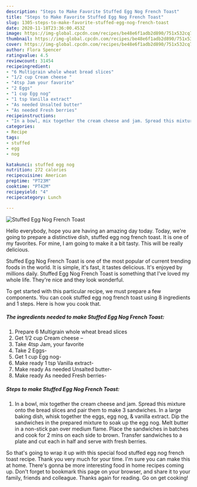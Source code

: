 ```yaml
---
description: "Steps to Make Favorite Stuffed Egg Nog French Toast"
title: "Steps to Make Favorite Stuffed Egg Nog French Toast"
slug: 1305-steps-to-make-favorite-stuffed-egg-nog-french-toast
date: 2020-11-18T23:36:00.453Z
image: https://img-global.cpcdn.com/recipes/be48e6f1adb2d890/751x532cq70/stuffed-egg-nog-french-toast-recipe-main-photo.jpg
thumbnail: https://img-global.cpcdn.com/recipes/be48e6f1adb2d890/751x532cq70/stuffed-egg-nog-french-toast-recipe-main-photo.jpg
cover: https://img-global.cpcdn.com/recipes/be48e6f1adb2d890/751x532cq70/stuffed-egg-nog-french-toast-recipe-main-photo.jpg
author: Flora Spencer
ratingvalue: 4.5
reviewcount: 31454
recipeingredient:
- "6 Multigrain whole wheat bread slices"
- "1/2 cup Cream cheese "
- "4tsp Jam your favorite"
- "2 Eggs"
- "1 cup Egg nog"
- "1 tsp Vanilla extract"
- "As needed Unsalted butter"
- "As needed Fresh berries"
recipeinstructions:
- "In a bowl, mix together the cream cheese and jam. Spread this mixture onto the bread slices and pair them to make 3 sandwiches. In a large baking dish, whisk together the eggs, egg nog, &amp; vanilla extract. Dip the sandwiches in the prepared mixture to soak up the egg nog. Melt butter in a non-stick pan over medium flame. Place the sandwiches in batches and cook for 2 mins on each side to brown. Transfer sandwiches to a plate and cut each in half and serve with fresh berries."
categories:
- Recipe
tags:
- stuffed
- egg
- nog

katakunci: stuffed egg nog 
nutrition: 272 calories
recipecuisine: American
preptime: "PT23M"
cooktime: "PT42M"
recipeyield: "4"
recipecategory: Lunch

---
```



![Stuffed Egg Nog French Toast](https://img-global.cpcdn.com/recipes/be48e6f1adb2d890/751x532cq70/stuffed-egg-nog-french-toast-recipe-main-photo.jpg)

Hello everybody, hope you are having an amazing day today. Today, we're going to prepare a distinctive dish, stuffed egg nog french toast. It is one of my favorites. For mine, I am going to make it a bit tasty. This will be really delicious.

Stuffed Egg Nog French Toast is one of the most popular of current trending foods in the world. It is simple, it's fast, it tastes delicious. It's enjoyed by millions daily. Stuffed Egg Nog French Toast is something that I've loved my whole life. They're nice and they look wonderful.




To get started with this particular recipe, we must prepare a few components. You can cook stuffed egg nog french toast using 8 ingredients and 1 steps. Here is how you cook that.

<!--inarticleads1-->

##### The ingredients needed to make Stuffed Egg Nog French Toast:

1. Prepare 6 Multigrain whole wheat bread slices
1. Get 1/2 cup Cream cheese –
1. Take 4tsp Jam, your favorite
1. Take 2 Eggs-
1. Get 1 cup Egg nog-
1. Make ready 1 tsp Vanilla extract-
1. Make ready As needed Unsalted butter-
1. Make ready As needed Fresh berries-




<!--inarticleads2-->

##### Steps to make Stuffed Egg Nog French Toast:

1. In a bowl, mix together the cream cheese and jam. Spread this mixture onto the bread slices and pair them to make 3 sandwiches. In a large baking dish, whisk together the eggs, egg nog, &amp; vanilla extract. Dip the sandwiches in the prepared mixture to soak up the egg nog. Melt butter in a non-stick pan over medium flame. Place the sandwiches in batches and cook for 2 mins on each side to brown. Transfer sandwiches to a plate and cut each in half and serve with fresh berries.




So that's going to wrap it up with this special food stuffed egg nog french toast recipe. Thank you very much for your time. I'm sure you can make this at home. There's gonna be more interesting food in home recipes coming up. Don't forget to bookmark this page on your browser, and share it to your family, friends and colleague. Thanks again for reading. Go on get cooking!

